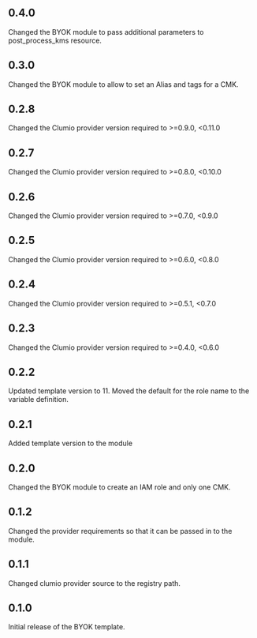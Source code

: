 ## 0.4.0
Changed the BYOK module to pass additional parameters to post_process_kms resource.

## 0.3.0
Changed the BYOK module to allow to set an Alias and tags for a CMK.

## 0.2.8
Changed the Clumio provider version required to >=0.9.0, <0.11.0

## 0.2.7
Changed the Clumio provider version required to >=0.8.0, <0.10.0

## 0.2.6
Changed the Clumio provider version required to >=0.7.0, <0.9.0

## 0.2.5
Changed the Clumio provider version required to >=0.6.0, <0.8.0

## 0.2.4
Changed the Clumio provider version required to >=0.5.1, <0.7.0

## 0.2.3
Changed the Clumio provider version required to >=0.4.0, <0.6.0

## 0.2.2
Updated template version to 11.
Moved the default for the role name to the variable definition.

## 0.2.1
Added template version to the module

## 0.2.0
Changed the BYOK module to create an IAM role and only one CMK.

## 0.1.2
Changed the provider requirements so that it can be passed in to the module.

## 0.1.1
Changed clumio provider source to the registry path.

## 0.1.0
Initial release of the BYOK template.

